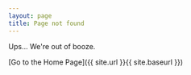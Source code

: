 ```yaml
---
layout: page
title: Page not found
---
```


Ups... We're out of booze.


[Go to the Home Page]({{ site.url }}{{ site.baseurl }})
